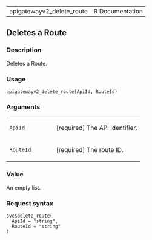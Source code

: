 <table style="width: 100%;">
<tbody>
<tr class="odd">
<td>apigatewayv2_delete_route</td>
<td style="text-align: right;">R Documentation</td>
</tr>
</tbody>
</table>

## Deletes a Route

### Description

Deletes a Route.

### Usage

    apigatewayv2_delete_route(ApiId, RouteId)

### Arguments

<table>
<colgroup>
<col style="width: 35%" />
<col style="width: 65%" />
</colgroup>
<tbody>
<tr class="odd">
<td><code id="apigatewayv2_delete_route_:_ApiId">ApiId</code></td>
<td><p>[required] The API identifier.</p></td>
</tr>
<tr class="even">
<td><code id="apigatewayv2_delete_route_:_RouteId">RouteId</code></td>
<td><p>[required] The route ID.</p></td>
</tr>
</tbody>
</table>

### Value

An empty list.

### Request syntax

    svc$delete_route(
      ApiId = "string",
      RouteId = "string"
    )
